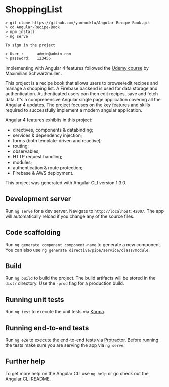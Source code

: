 # ShoppingList
```
> git clone https://github.com/yanrocklu/Angular-Recipe-Book.git
> cd Angular-Recipe-Book
> npm install
> ng serve

To sign in the project 

> User :      admin@admin.com
> password:   123456
```

Implementing with Angular 4 features followed the [Udemy course](https://www.udemy.com/the-complete-guide-to-angular-2/learn/v4/overview) by Maximilian Schwarzmüller .

This project is a recipe book that allows users to browse/edit recipes and manage a shopping list. A Firebase backend is used for data storage and authentication. Authenticated users can then edit recipes, save and fetch data.
It's a comprehensive Angular single page application covering all the Angular 4 updates. The project focuses on the key features and skills required to successfully implement a modern angular application. 

Angular 4 features exhibits in this project:
- directives, components & databinding;
- services & dependency injection;
- forms (both template-driven and reactive);
- routing;
- observables;
- HTTP request handling;
- modules;
- authentication & route protection;
- Firebase & AWS deployment.

This project was generated with Angular CLI version 1.3.0.

## Development server

Run `ng serve` for a dev server. Navigate to `http://localhost:4200/`. The app will automatically reload if you change any of the source files.

## Code scaffolding

Run `ng generate component component-name` to generate a new component. You can also use `ng generate directive/pipe/service/class/module`.

## Build

Run `ng build` to build the project. The build artifacts will be stored in the `dist/` directory. Use the `-prod` flag for a production build.

## Running unit tests

Run `ng test` to execute the unit tests via [Karma](https://karma-runner.github.io).

## Running end-to-end tests

Run `ng e2e` to execute the end-to-end tests via [Protractor](http://www.protractortest.org/).
Before running the tests make sure you are serving the app via `ng serve`.

## Further help

To get more help on the Angular CLI use `ng help` or go check out the [Angular CLI README](https://github.com/angular/angular-cli/blob/master/README.md).
